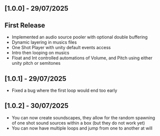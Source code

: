 ## [1.0.0] - 29/07/2025
## First Release
- Implemented an audio source pooler with optional double buffering
- Dynamic layering in musics files
- One Shot Player with unity default events access
- Intro then looping on musics
- Float and Int controlled automations of Volume, and Pitch using either unity pitch or semitones

## [1.0.1] - 29/07/2025
- Fixed a bug where the first loop would end too early

## [1.0.2] - 30/07/2025
- You can now create soundscapes, they allow for the random spawning of one shot sound sources within a box (but they do not work yet)
- You can now have multiple loops and jump from one to another at will